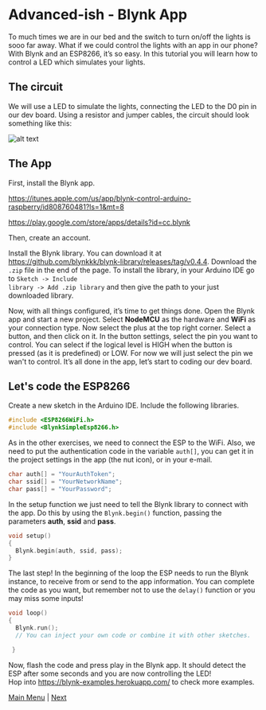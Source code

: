 # Advanced-ish - Blynk App

To much times we are in our bed and the switch to turn on/off the lights is sooo far away. What if we could control the lights with an app in our phone? With Blynk and an ESP8266, it’s so easy. In this tutorial you will learn how to control a LED which simulates your lights.

## The circuit

We will use a LED to simulate the lights, connecting the LED to the D0 pin in our dev board. Using a resistor and jumper cables, the circuit should look something like this:

![alt text](https://github.com/fpimenta/esp_workshop/blob/master/e782f7226577cb5059a5345e3de38d8e.png)

## The App
First, install the Blynk app.

https://itunes.apple.com/us/app/blynk-control-arduino-raspberry/id808760481?ls=1&mt=8

https://play.google.com/store/apps/details?id=cc.blynk

Then, create an account.

Install the Blynk library. You can download it at https://github.com/blynkkk/blynk-library/releases/tag/v0.4.4. Download the <code>.zip</code> file in the end of the page. To install the library, in your Arduino IDE go to <code>Sketch -> Include library -> Add .zip library</code> and then give the path to your just downloaded library.

Now, with all things configured, it’s time to get things done. Open the Blynk app and start a new project. Select **NodeMCU** as the hardware and **WiFi** as your connection type. Now select the plus at the top right corner. Select a button, and then click on it. In the button settings, select the pin you want to control. You can select if the logical level is HIGH when the button is pressed (as it is predefined) or LOW. For now we will just select the pin we wan't to control. It’s all done in the app, let’s start to coding our dev board.

## Let's code the ESP8266
Create a new sketch in the Arduino IDE. Include the following libraries.

```c++
#include <ESP8266WiFi.h>
#include <BlynkSimpleEsp8266.h>
```

As in the other exercises, we need to connect the ESP to the WiFi. Also, we need to put the authentication code in the variable <code>auth[]</code>, you can get it in the project settings in the app (the nut icon), or in your e-mail.

```c++
char auth[] = "YourAuthToken";
char ssid[] = "YourNetworkName";
char pass[] = "YourPassword";
```

In the setup function we just need to tell the Blynk library to connect with the app. Do this by using the <code>Blynk.begin()</code> function, passing the parameters **auth**, **ssid** and **pass**.

```c++
void setup()
{
  Blynk.begin(auth, ssid, pass);
}
```

The last step! In the beginning of the loop the ESP needs to run the Blynk instance, to receive from or send to the app information. You can complete the code as you want, but remember not to use the <code>delay()</code> function or you may miss some inputs!  

```c++
void loop()
{
  Blynk.run();
  // You can inject your own code or combine it with other sketches.

 }
```
Now, flash the code and press play in the Blynk app. It should detect the ESP after some seconds and you are now controlling the LED!  
Hop into https://blynk-examples.herokuapp.com/ to check more examples.

[Main Menu](../readme.md) | [Next](./ex9.md)